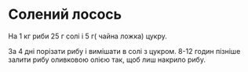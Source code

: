 

# Солений лосось

На 1 кг риби 25 г солі і 5 г\( чайна ложка\) цукру.

За 4 дні порізати рибу і вимішати в солі з цукром. 8-12 годин пізніше залити рибу оливковою олією так, щоб лиш накрило рибу.

